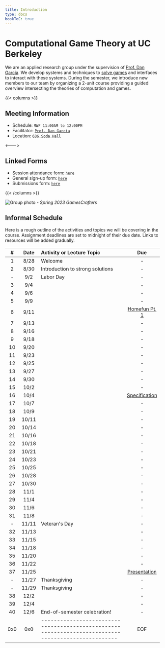 ```yaml
---
title: Introduction
type: docs
bookToC: true
---
```


# **Computational Game Theory at UC Berkeley**

We are an applied research group under the supervision of [Prof. Dan Garcia](https://people.eecs.berkeley.edu/~ddgarcia/). We develop systems and techniques to [solve games](https://en.wikipedia.org/wiki/Solved_game) and interfaces to interact with these systems. During the semester, we introduce new members to our team by organizing a 2-unit course providing a guided overview intersecting the theories of computation and games.

{{< columns >}}

## **Meeting Information**

* Schedule: `MWF 11:00AM to 12:00PM`
* Facilitator: [`Prof. Dan Garcia`](https://people.eecs.berkeley.edu/~ddgarcia/)
* Location: [`606 Soda Hall`](https://www.google.com/maps/place/EECS+Computer+Science+Division+Soda+Hall/@37.8753164,-122.2589183,19.48z/data=!4m6!3m5!1s0x80857c23cec17a61:0xd6e1f085d0308711!8m2!3d37.8756714!4d-122.2585253!16s%2Fg%2F12hl2qncc?entry=ttu)

<--->

## **Linked Forms**

* Session attendance form: [`here`](https://forms.gle/89xuNuLGVwkovnRZ7)
* General sign-up form: [`here`](https://forms.gle/AmL3j1de9XDTSRrQ9)
* Submissions form: [`here`](https://forms.gle/M2RYf3aVRL4cmZLeA)

{{< /columns >}}

![Group photo](/group_photo.jpg)
*- Spring 2023 GamesCrafters*

## **Informal Schedule** 
Here is a rough outline of the activities and topics we will be covering in the course. Assignment deadlines are set to midnight of their due date. Links to resources will be added gradually.

| # | Date | Activity or Lecture Topic | Due |
| :-: | :-: | :- | :-: |
| 1 | 8/28 | Welcome | - |
| 2 | 8/30 | Introduction to strong solutions | - |
| - | 9/2 | Labor Day | - |
| 3 | 9/4 | | - |
| 4 | 9/6 | | - |
| 5 | 9/9 | | - |
| 6 | 9/11 | | [Homefun Pt. 1](main/assignments/homefun-pt1) |
| 7 | 9/13 | | - |
| 8 | 9/16 | | - |
| 9 | 9/18 | | - |
| 10 | 9/20 | | - |
| 11 | 9/23 | | - |
| 12 | 9/25 | | - |
| 13 | 9/27 | | - |
| 14 | 9/30 | | - |
| 15 | 10/2 | | - |
| 16 | 10/4 | | [Specification](main/assignments/specification) |
| 17 | 10/7 | | - |
| 18 | 10/9 | | - |
| 19 | 10/11 | | - |
| 20 | 10/14 | | - |
| 21 | 10/16 | | - |
| 22 | 10/18 | | - |
| 23 | 10/21 | | - |
| 24 | 10/23 | | - |
| 25 | 10/25 | | - |
| 26 | 10/28 | | - |
| 27 | 10/30 | | - |
| 28 | 11/1 | | - |
| 29 | 11/4 | | - |
| 30 | 11/6 | | - |
| 31 | 11/8 | | - |
| - | 11/11 | Veteran's Day | - |
| 32 | 11/13 | | - |
| 33 | 11/15 | | - |
| 34 | 11/18 | | - |
| 35 | 11/20 | | - |
| 36 | 11/22 | | - |
| 37 | 11/25 | | [Presentation](main/assignments/presentation) |
| - | 11/27 | Thanksgiving | - |
| - | 11/29 | Thanksgiving | - |
| 38 | 12/2 | | - |
| 39 | 12/4 | | - |
| 40 | 12/6 | End-of-semester celebration! | - |
| 0x0 | 0x0 | --------------------------------------------------------------------------------------------------- | EOF |
